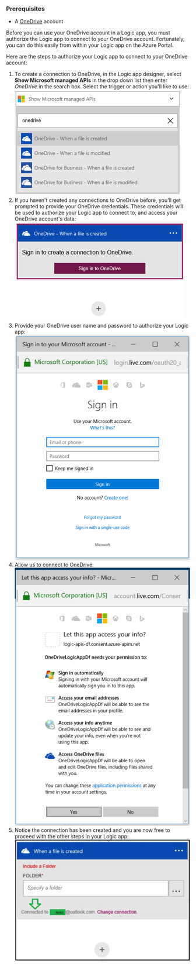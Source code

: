 ### Prerequisites
- A [OneDrive](http://OneDrive.com) account 

Before you can use your OneDrive account in a Logic app, you must authorize the Logic app to connect to your OneDrive account. Fortunately, you can do this easily from within your Logic app on the Azure Portal. 

Here are the steps to authorize your Logic app to connect to your OneDrive account:

1. To create a connection to OneDrive, in the Logic app designer, select **Show Microsoft managed APIs** in the drop down list then enter *OneDrive* in the search box. Select the trigger or action you'll like to use:  
  ![](./media/connectors-create-api-onedrive/onedrive-1.png)
2. If you haven't created any connections to OneDrive before, you'll get prompted to provide your OneDrive credentials. These credentials will be used to authorize your Logic app to connect to, and access your OneDrive account's data:  
  ![](./media/connectors-create-api-onedrive/onedrive-2.png)
4. Provide your OneDrive user name and password to authorize your Logic app:  
  ![](./media/connectors-create-api-onedrive/onedrive-3.png)   
3. Allow us to connect to OneDrive:  
  ![](./media/connectors-create-api-onedrive/onedrive-4.png)   
5. Notice the connection has been created and you are now free to proceed with the other steps in your Logic app:  
  ![](./media/connectors-create-api-onedrive/onedrive-5.png)
